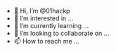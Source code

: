 - 👋 Hi, I’m @01hackp
- 👀 I’m interested in ...
- 🌱 I’m currently learning ...
- 💞️ I’m looking to collaborate on ...
- 📫 How to reach me ...

<!---
01hackp/01hackp is a ✨ special ✨ repository because its `README.md` (this file) appears on your GitHub profile.
You can click the Preview link to take a look at your changes.
--->
